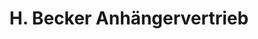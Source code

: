 ---
title: "H. Becker Anhängervertrieb"
url: /gau-odernheim/h-becker-anhaengervertrieb/
shop: Fahrrad
---